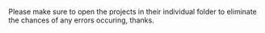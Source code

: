 Please make sure to open the projects in their individual folder to eliminate the chances of any errors occuring, thanks.
